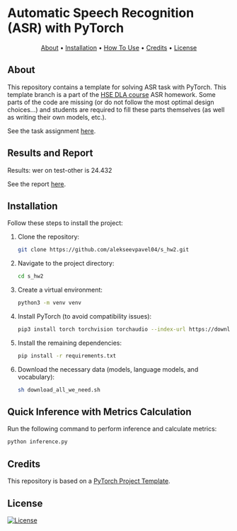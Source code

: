 # Automatic Speech Recognition (ASR) with PyTorch

<p align="center">
  <a href="#about">About</a> •
  <a href="#installation">Installation</a> •
  <a href="#how-to-use">How To Use</a> •
  <a href="#credits">Credits</a> •
  <a href="#license">License</a>
</p>

## About

This repository contains a template for solving ASR task with PyTorch. This template branch is a part of the [HSE DLA course](https://github.com/markovka17/dla) ASR homework. Some parts of the code are missing (or do not follow the most optimal design choices...) and students are required to fill these parts themselves (as well as writing their own models, etc.).

See the task assignment [here](https://github.com/markovka17/dla/tree/2024/hw1_asr).

## Results and Report
Results: wer on test-other is 24.432

See the report [here](https://api.wandb.ai/links/alekceevpavel/o9kqtaju).

## Installation

Follow these steps to install the project:

1. Clone the repository:

   ```bash
   git clone https://github.com/alekseevpavel04/s_hw2.git
   ```

2. Navigate to the project directory:

   ```bash
   cd s_hw2
   ```

3. Create a virtual environment:

   ```bash
   python3 -m venv venv
   ```

4. Install PyTorch (to avoid compatibility issues):

   ```bash
   pip3 install torch torchvision torchaudio --index-url https://download.pytorch.org/whl/cu124
   ```

5. Install the remaining dependencies:

   ```bash
   pip install -r requirements.txt
   ```

6. Download the necessary data (models, language models, and vocabulary):

   ```bash
   sh download_all_we_need.sh
   ```

## Quick Inference with Metrics Calculation

Run the following command to perform inference and calculate metrics:

```bash
python inference.py
```

## Credits

This repository is based on a [PyTorch Project Template](https://github.com/Blinorot/pytorch_project_template).

## License

[![License](https://img.shields.io/badge/license-MIT-blue.svg)](/LICENSE)
